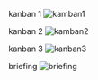 kanban 1
![kamban1](https://github.com/thidenadai/calculadora-combustivel-/assets/125681715/c0039430-93b5-4390-963a-0106eb946bab)

kanban 2 
![kamban2](https://github.com/thidenadai/calculadora-combustivel-/assets/125681715/51a3da43-83d2-4669-8fca-ea5dbfe25135)

kanban 3 
![kanban3](https://github.com/thidenadai/calculadora-combustivel-/assets/125681715/d75f5810-0f54-47af-9ed0-9c4f5b3cc135)

briefing 
![briefing](https://github.com/thidenadai/desafio-combustivel/assets/125681715/2ecae057-64c8-44ae-9d38-1279718b01b7)





